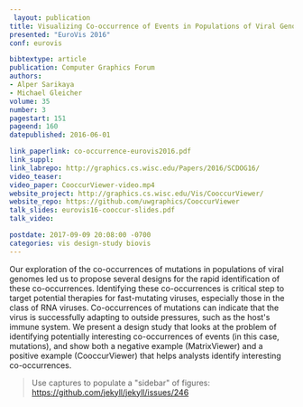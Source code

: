 ```yaml
--- 
 layout: publication
title: Visualizing Co-occurrence of Events in Populations of Viral Genome Sequences
presented: "EuroVis 2016"
conf: eurovis

bibtextype: article
publication: Computer Graphics Forum
authors: 
- Alper Sarikaya 
- Michael Gleicher
volume: 35
number: 3
pagestart: 151
pageend: 160
datepublished: 2016-06-01

link_paperlink: co-occurrence-eurovis2016.pdf
link_suppl:
link_labrepo: http://graphics.cs.wisc.edu/Papers/2016/SCDOG16/
video_teaser: 
video_paper: CooccurViewer-video.mp4
website_project: http://graphics.cs.wisc.edu/Vis/CooccurViewer/
website_repo: https://github.com/uwgraphics/CooccurViewer
talk_slides: eurovis16-cooccur-slides.pdf
talk_video:

postdate: 2017-09-09 20:08:00 -0700
categories: vis design-study biovis
---
```


Our exploration of the co-occurrences of mutations in populations of viral genomes led us to propose several designs for the rapid identification of these co-occurrences. Identifying these co-occurrences is critical step to target potential therapies for fast-mutating viruses, especially those in the class of RNA viruses. Co-occurrences of mutations can indicate that the virus is successfully adapting to outside pressures, such as the host's immune system. We present a design study that looks at the problem of identifying potentially interesting co-occurrences of events (in this case, mutations), and show both a negative example (MatrixViewer) and a positive example (CooccurViewer) that helps analysts identify interesting co-occurrences.

> Use captures to populate a "sidebar" of figures: <https://github.com/jekyll/jekyll/issues/246>
